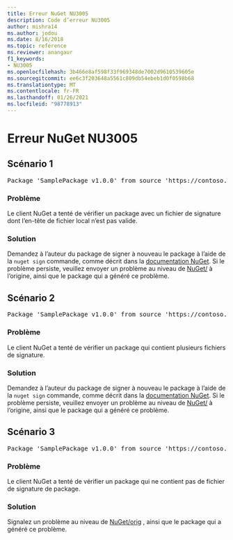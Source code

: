 ```yaml
---
title: Erreur NuGet NU3005
description: Code d’erreur NU3005
author: mishra14
ms.author: jodou
ms.date: 8/16/2018
ms.topic: reference
ms.reviewer: anangaur
f1_keywords:
- NU3005
ms.openlocfilehash: 3b466e8af598f33f969348de7002d9610539605e
ms.sourcegitcommit: ee6c3f203648a5561c809db54ebeb1d0f0598b68
ms.translationtype: MT
ms.contentlocale: fr-FR
ms.lasthandoff: 01/26/2021
ms.locfileid: "98778913"
---
```

# <a name="nuget-error-nu3005"></a>Erreur NuGet NU3005

## <a name="scenario-1"></a>Scénario 1

<pre>Package 'SamplePackage v1.0.0' from source 'https://contoso.com/index.json': The package contains an invalid package signature file.</pre>

### <a name="issue"></a>Problème

Le client NuGet a tenté de vérifier un package avec un fichier de signature dont l’en-tête de fichier local n’est pas valide.


### <a name="solution"></a>Solution

Demandez à l’auteur du package de signer à nouveau le package à l’aide de la `nuget sign` commande, comme décrit dans la [documentation NuGet](../../create-packages/sign-a-package.md). Si le problème persiste, veuillez envoyer un problème au niveau de [NuGet/](https://github.com/NuGet/Home/issues) à l’origine, ainsi que le package qui a généré ce problème.



## <a name="scenario-2"></a>Scénario 2

<pre>Package 'SamplePackage v1.0.0' from source 'https://contoso.com/index.json': The package contains multiple package signature files.</pre>

### <a name="issue"></a>Problème

Le client NuGet a tenté de vérifier un package qui contient plusieurs fichiers de signature.


### <a name="solution"></a>Solution

Demandez à l’auteur du package de signer à nouveau le package à l’aide de la `nuget sign` commande, comme décrit dans la [documentation NuGet](../../create-packages/sign-a-package.md). Si le problème persiste, veuillez envoyer un problème au niveau de [NuGet/](https://github.com/NuGet/Home/issues) à l’origine, ainsi que le package qui a généré ce problème.



## <a name="scenario-3"></a>Scénario 3

<pre>Package 'SamplePackage v1.0.0' from source 'https://contoso.com/index.json': The package does not contain a valid package signature file.</pre>

### <a name="issue"></a>Problème

Le client NuGet a tenté de vérifier un package qui ne contient pas de fichier de signature de package.


### <a name="solution"></a>Solution

Signalez un problème au niveau de [NuGet/orig](https://github.com/NuGet/Home/issues) , ainsi que le package qui a généré ce problème.

